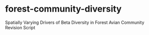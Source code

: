 # forest-community-diversity
Spatially Varying Drivers of Beta Diversity in Forest Avian Community Revision Script
